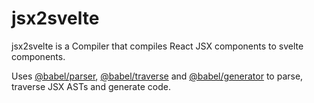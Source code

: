 # jsx2svelte

jsx2svelte is a Compiler that compiles React JSX components to svelte components.

Uses [@babel/parser](https://babeljs.io/docs/en/babel-parser), [@babel/traverse](https://babeljs.io/docs/en/babel-traverse) and [@babel/generator](https://babeljs.io/docs/en/babel-generator) to parse, traverse JSX ASTs and generate code.

